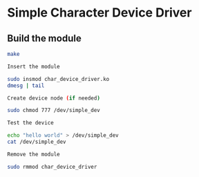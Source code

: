 # Simple Character Device Driver

## Build the module

```bash
make

Insert the module

sudo insmod char_device_driver.ko
dmesg | tail

Create device node (if needed)

sudo chmod 777 /dev/simple_dev

Test the device

echo "hello world" > /dev/simple_dev
cat /dev/simple_dev

Remove the module

sudo rmmod char_device_driver
